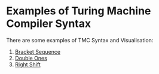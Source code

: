 # Examples of Turing Machine Compiler Syntax

There are some examples of TMC Syntax and Visualisation:

1. [Bracket Sequence](Bracket%20Sequence/README.md)
2. [Double Ones](Double%20Ones/README.md)
3. [Right Shift](Right%20Shift/README.md)